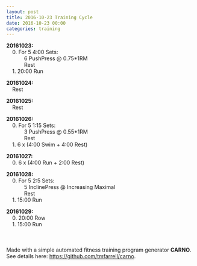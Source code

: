 ```yaml
---
layout: post
title: 2016-10-23 Training Cycle
date: 2016-10-23 00:00
categories: training
---
```


**20161023:**  
&nbsp;&nbsp;&nbsp;&nbsp;0. For 5 4:00 Sets:  
&nbsp;&nbsp;&nbsp;&nbsp;&nbsp;&nbsp;&nbsp;&nbsp;&nbsp;&nbsp;&nbsp;&nbsp;6 PushPress @ 0.75\*1RM  
&nbsp;&nbsp;&nbsp;&nbsp;&nbsp;&nbsp;&nbsp;&nbsp;&nbsp;&nbsp;&nbsp;&nbsp;Rest  
&nbsp;&nbsp;&nbsp;&nbsp;1. 20:00 Run  

**20161024:**  
&nbsp;&nbsp;&nbsp;&nbsp;Rest  

**20161025:**  
&nbsp;&nbsp;&nbsp;&nbsp;Rest  

**20161026:**  
&nbsp;&nbsp;&nbsp;&nbsp;0. For 5 1:15 Sets:  
&nbsp;&nbsp;&nbsp;&nbsp;&nbsp;&nbsp;&nbsp;&nbsp;&nbsp;&nbsp;&nbsp;&nbsp;3 PushPress @ 0.55\*1RM  
&nbsp;&nbsp;&nbsp;&nbsp;&nbsp;&nbsp;&nbsp;&nbsp;&nbsp;&nbsp;&nbsp;&nbsp;Rest  
&nbsp;&nbsp;&nbsp;&nbsp;1. 6 x (4:00 Swim + 4:00 Rest)  

**20161027:**  
&nbsp;&nbsp;&nbsp;&nbsp;0. 6 x (4:00 Run + 2:00 Rest)  

**20161028:**  
&nbsp;&nbsp;&nbsp;&nbsp;0. For 5 2:5 Sets:  
&nbsp;&nbsp;&nbsp;&nbsp;&nbsp;&nbsp;&nbsp;&nbsp;&nbsp;&nbsp;&nbsp;&nbsp;5 InclinePress @ Increasing Maximal  
&nbsp;&nbsp;&nbsp;&nbsp;&nbsp;&nbsp;&nbsp;&nbsp;&nbsp;&nbsp;&nbsp;&nbsp;Rest  
&nbsp;&nbsp;&nbsp;&nbsp;1. 15:00 Run  

**20161029:**  
&nbsp;&nbsp;&nbsp;&nbsp;0. 20:00 Row  
&nbsp;&nbsp;&nbsp;&nbsp;1. 15:00 Run  
<br>
<br>
<br>
  Made with a simple automated fitness training program generator **CARNO**. See details here:
 <a href='https://github.com/tmfarrell/carno'>https://github.com/tmfarrell/carno</a>.